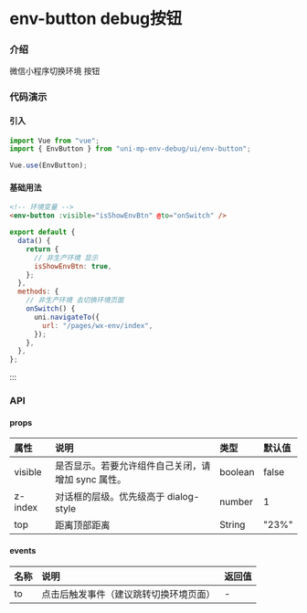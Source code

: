 <!--
 * @Author: wedong.fu
 * @Date: 2021-08-02 14:49:39
 * @LastEditors: wedong.fu
 * @LastEditTime: 2022-03-30 17:45:36
 * @Description: 请填写简介
-->
# env-button debug按钮

### 介绍

微信小程序切换环境 按钮

### 代码演示

#### 引入

```javascript
import Vue from "vue";
import { EnvButton } from "uni-mp-env-debug/ui/env-button";

Vue.use(EnvButton);
```

#### 基础用法

```html
<!-- 环境变量 -->
<env-button :visible="isShowEnvBtn" @to="onSwitch" />
```

```javascript
export default {
  data() {
    return {
      // 非生产环境 显示
      isShowEnvBtn: true,
    };
  },
  methods: {
    // 非生产环境 去切换环境页面
    onSwitch() {
      uni.navigateTo({
        url: "/pages/wx-env/index",
      });
    },
  },
};
```

:::

### API

#### props

| 属性             | 说明                                               | 类型    | 默认值 |
| :--------------- | :------------------------------------------------- | :------ | :----- |
| visible          | 是否显示。若要允许组件自己关闭，请增加 sync 属性。 | boolean | false  |
| z-index          | 对话框的层级。优先级高于 dialog-style              | number  | 1  |
| top |           距离顶部距离             | String | "23%"   |

#### events

| 名称    | 说明                 | 返回值 |
| :------ | :------------------- | :----- |
| to | 点击后触发事件（建议跳转切换环境页面） | -      |
